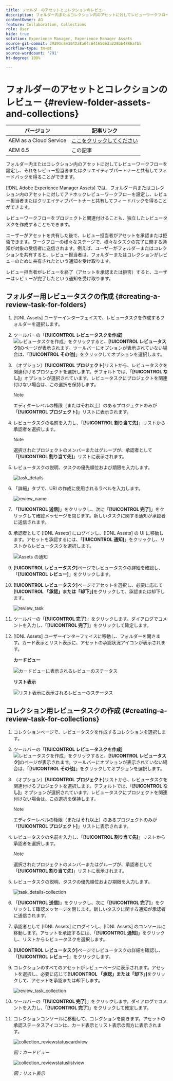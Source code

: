 ```yaml
---
title: フォルダーのアセットとコレクションのレビュー
description: フォルダー内またはコレクション内のアセットに対してレビューワークフローを設定し、それをレビュー担当者またはクリエイティブパートナーと共有してフィードバックを得ることができます。
contentOwner: AG
feature: Collaboration, Collections
role: User
hide: true
solution: Experience Manager, Experience Manager Assets
source-git-commit: 29391c8e3042a8a04c64165663a228bb4886afb5
workflow-type: tm+mt
source-wordcount: '791'
ht-degree: 100%

---
```


# フォルダーのアセットとコレクションのレビュー {#review-folder-assets-and-collections}

| バージョン | 記事リンク |
| -------- | ---------------------------- |
| AEM as a Cloud Service | [ここをクリックしてください](https://experienceleague.adobe.com/docs/experience-manager-cloud-service/content/assets/manage/bulk-approval.html?lang=ja) |
| AEM 6.5 | この記事 |

フォルダー内またはコレクション内のアセットに対してレビューワークフローを設定し、それをレビュー担当者またはクリエイティブパートナーと共有してフィードバックを得ることができます。

[!DNL Adobe Experience Manager Assets] では、フォルダー内またはコレクション内のアセットに対してアドホックレビューワークフローを設定し、レビュー担当者またはクリエイティブパートナーと共有してフィードバックを得ることができます。

レビューワークフローをプロジェクトと関連付けることも、独立したレビュータスクを作成することもできます。

ユーザーがアセットを共有した後で、レビュー担当者がアセットを承認または拒否できます。ワークフローの様々なステージで、様々なタスクの完了に関する通知が対象の受信者に送信されます。例えば、ユーザーがフォルダーまたはコレクションを共有すると、レビュー担当者は、フォルダーまたはコレクションがレビューのために共有されたという通知を受け取ります。

レビュー担当者がレビューを終了（アセットを承認または拒否）すると、ユーザーはレビューが完了したという通知を受け取ります。

## フォルダー用レビュータスクの作成 {#creating-a-review-task-for-folders}

1. [!DNL Assets] ユーザーインターフェイスで、レビュータスクを作成するフォルダーを選択します。
1. ツールバーの「**[!UICONTROL レビュータスクを作成]** ![レビュータスクを作成](assets/do-not-localize/create-review-task.png)」をクリックすると、**[!UICONTROL レビュータスク]**&#x200B;のページが表示されます。ツールバーにオプションが表示されていない場合は、「**[!UICONTROL その他]**」をクリックしてオプションを選択します。

1. （オプション）**[!UICONTROL プロジェクト]**&#x200B;リストから、レビュータスクを関連付けるプロジェクトを選択します。デフォルトでは、「**[!UICONTROL なし]**」オプションが選択されています。レビュータスクにプロジェクトを関連付けない場合は、この選択を保持します。

   >[!NOTE]
   >
   >エディターレベルの権限（またはそれ以上）のあるプロジェクトのみが「**[!UICONTROL プロジェクト]**」リストに表示されます。

1. レビュータスクの名前を入力し、「**[!UICONTROL 割り当て先]**」リストから承認者を選択します。

   >[!NOTE]
   >
   >選択されたプロジェクトのメンバーまたはグループが、承認者として「**[!UICONTROL 割り当て先]**」リストに表示されます。

1. レビュータスクの説明、タスクの優先順位および期限を入力します。

   ![task_details](assets/task_details.png)

1. 「詳細」タブで、URI の作成に使用されるラベルを入力します。

   ![review_name](assets/review_name.png)

1. 「**[!UICONTROL 送信]**」をクリックし、次に「**[!UICONTROL 完了]**」をクリックして確認メッセージを閉じます。新しいタスクに関する通知が承認者に送信されます。
1. 承認者として [!DNL Assets] にログインし、[!DNL Assets] の UI に移動します。アセットを承認するには、「**[!UICONTROL 通知]**」をクリックし、リストからレビュータスクを選択します。

   ![Assets の通知](assets/aemAssetsNotification.png)

1. **[!UICONTROL レビュータスク]**&#x200B;ページでレビュータスクの詳細を確認し、「**[!UICONTROL レビュー]**」をクリックします。
1. **[!UICONTROL レビュータスク]**&#x200B;ページでアセットを選択し、必要に応じて&#x200B;**[!UICONTROL 「承認」または「却下」]**&#x200B;をクリックして、承認または却下します。

   ![review_task](assets/review_task.png)

1. ツールバーの「**[!UICONTROL 完了]**」をクリックします。ダイアログでコメントを入力し、「**[!UICONTROL 完了]**」をクリックして確定します。
1. [!DNL Assets] ユーザーインターフェイスに移動し、フォルダーを開きます。カード表示とリスト表示に、アセットの承認状況アイコンが表示されます。

   **カードビュー**

   ![カードビューに表示されるレビューのステータス](assets/chlimage_1-404.png)

   **リスト表示**

   ![リスト表示に表示されるレビューのステータス](assets/review_status_listview.png)

## コレクション用レビュータスクの作成 {#creating-a-review-task-for-collections}

1. コレクションページで、レビュータスクを作成するコレクションを選択します。
1. ツールバーの「**[!UICONTROL レビュータスクを作成]** ![レビュータスクを作成](assets/do-not-localize/create-review-task.png)」をクリックすると、**[!UICONTROL レビュータスク]**&#x200B;のページが表示されます。ツールバーにオプションが表示されていない場合は、「**[!UICONTROL その他]**」をクリックしてオプションを選択します。

1. （オプション）**[!UICONTROL プロジェクト]**&#x200B;リストから、レビュータスクを関連付けるプロジェクトを選択します。デフォルトでは、「**[!UICONTROL なし]**」オプションが選択されています。レビュータスクにプロジェクトを関連付けない場合は、この選択を保持します。

   >[!NOTE]
   >
   >エディターレベルの権限（またはそれ以上）のあるプロジェクトのみが「**[!UICONTROL プロジェクト]**」リストに表示されます。

1. レビュータスクの名前を入力し、「**[!UICONTROL 割り当て先]**」リストから承認者を選択します。

   >[!NOTE]
   >
   >選択されたプロジェクトのメンバーまたはグループが、承認者として「**[!UICONTROL 割り当て先]**」リストに表示されます。

1. レビュータスクの説明、タスクの優先順位および期限を入力します。

   ![task_details-collection](assets/task_details-collection.png)

1. 「**[!UICONTROL 送信]**」をクリックし、次に「**[!UICONTROL 完了]**」をクリックして確認メッセージを閉じます。新しいタスクに関する通知が承認者に送信されます。
1. 承認者として [!DNL Assets] にログインし、[!DNL Assets] のコンソールに移動します。アセットを承認するには、「**[!UICONTROL 通知]**」をクリックし、リストからレビュータスクを選択します。
1. **[!UICONTROL レビュータスク]**&#x200B;ページでレビュータスクの詳細を確認し、「**[!UICONTROL レビュー]**」をクリックします。
1. コレクションのすべてのアセットがレビューページに表示されます。アセットを選択し、必要に応じて&#x200B;**[!UICONTROL 「承認」または「却下」]**&#x200B;をクリックして、アセットを承認または却下します。

   ![review_task_collection](assets/review_task_collection.png)

1. ツールバーの「**[!UICONTROL 完了]**」をクリックします。ダイアログでコメントを入力し、「**[!UICONTROL 完了]**」をクリックして確定します。
1. コレクションコンソールに移動して、コレクションを開きます。アセットの承認ステータスアイコンは、カード表示とリスト表示の両方に表示されます。

   ![collection_reviewstatuscardview](assets/collection_reviewstatuscardview.png)

   *図：カードビュー*

   ![collection_reviewstatuslistview](assets/collection_reviewstatuslistview.png)

   *図：リスト表示*

